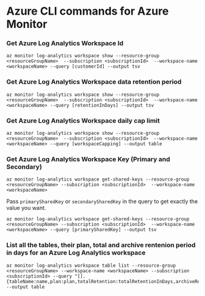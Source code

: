 # Azure CLI commands for Azure Monitor

### Get Azure Log Analytics Workspace Id
```
az monitor log-analytics workspace show --resource-group <resourceGroupName>  --subscription <subscriptionId>  --workspace-name <workspaceName> --query [customerId] --output tsv
```

### Get Azure Log Analytics Workspace data retention period
```
az monitor log-analytics workspace show --resource-group <resourceGroupName>  --subscription <subscriptionId>  --workspace-name <workspaceName> --query [retentionInDays] --output tsv
```

### Get Azure Log Analytics Workspace daily cap limit
```
az monitor log-analytics workspace show --resource-group <resourceGroupName>  --subscription <subscriptionId>  --workspace-name <workspaceName> --query [workspaceCapping] --output table
```

### Get Azure Log Analytics Workspace Key (Primary and Secondary)
```
az monitor log-analytics workspace get-shared-keys --resource-group <resourceGroupName> --subscription <subscriptionId>  --workspace-name <workspaceName>
```
Pass `primarySharedKey` or `secondarySharedKey` in the query to get exactly the value you want.
```
az monitor log-analytics workspace get-shared-keys --resource-group <resourceGroupName> --subscription <subscriptionId>  --workspace-name <workspaceName> --query [primarySharedKey] --output tsv
```

### List all the tables, their plan, total and archive rentenion period in days for an Azure Log Analytics workspace
```
az monitor log-analytics workspace table list --resource-group <resourceGroupName> --workspace-name <workspaceName> --subscription <subscriptionId> --query "[].{tableName:name,plan:plan,totalRetention:totalRetentionInDays,archiveRetention:archiveRetentionInDays}" --output table
```
